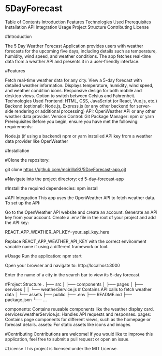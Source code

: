 # 5DayForecast

Table of Contents
Introduction
Features
Technologies Used
Prerequisites
Installation
API Integration
Usage
Project Structure
Contributing
License

#Introduction

The 5 Day Weather Forecast Application provides users with weather forecasts for the upcoming five days, including details such as temperature, humidity, wind speed, and weather conditions. The app fetches real-time data from a weather API and presents it in a user-friendly interface.

#Features

Fetch real-time weather data for any city.
View a 5-day forecast with detailed weather information.
Displays temperature, humidity, wind speed, and weather condition icons.
Responsive design for both mobile and desktop views.
Option to switch between Celsius and Fahrenheit.
Technologies Used
Frontend: HTML, CSS, JavaScript (or React, Vue.js, etc.)
Backend (optional): Node.js, Express.js (or any other backend for server-side rendering or additional processing)
API: OpenWeather API or any other weather data provider.
Version Control: Git
Package Manager: npm or yarn
Prerequisites
Before you begin, ensure you have met the following requirements:

Node.js (if using a backend)
npm or yarn installed
API key from a weather data provider like OpenWeather

#Installation

#Clone the repository:

git clone https://github.com/mcirillo93/5DayForecast-app.git

#Navigate into the project directory:
cd 5-day-forecast-app

#Install the required dependencies:
npm install

#API Integration
This app uses the OpenWeather API to fetch weather data. To set up the API:

Go to the OpenWeather API website and create an account.
Generate an API key from your account.
Create a .env file in the root of your project and add the API key:

REACT_APP_WEATHER_API_KEY=your_api_key_here

Replace REACT_APP_WEATHER_API_KEY with the correct environment variable name if using a different framework or tool.

#Usage
Run the application:
npm start

Open your browser and navigate to:
http://localhost:3000

Enter the name of a city in the search bar to view its 5-day forecast.

#Project Structure
.
├── src
│   ├── components
│   ├── pages
│   ├── services
│   │   └── weatherService.js # Contains API calls to fetch weather data
│   └── assets
├── public
├── .env
├── README.md
├── package.json
└── ...

components: Contains reusable components like the weather display card.
services/weatherService.js: Handles API requests and responses.
pages: Contains page components for different views, such as the homepage or forecast details.
assets: For static assets like icons and images.

#Contributing
Contributions are welcome! If you would like to improve this application, feel free to submit a pull request or open an issue.

#License
This project is licensed under the MIT License.



